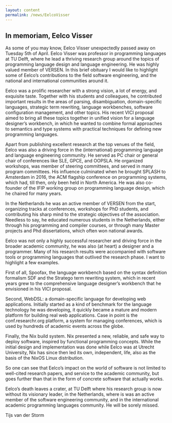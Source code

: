 ```yaml
---
layout: content
permalink: /news/EelcoVisser
---
```


## In memoriam, Eelco Visser


As some of you may know, Eelco Visser unexpectedly passed away on Tuesday 5th of April.
Eelco Visser was professor in programming languages at TU Delft, where he lead a thriving research group around the topics of programming language design and language engineering. He was highly valued member of VERSEN. In this brief obituary I would like to highlight some of Eelco’s contributions to the field software engineering, and the national and international communities around it.


Eelco was a prolific researcher with a strong vision, a lot of energy, and exquisite taste. Together with his students and colleagues, he contributed important results in the areas of parsing, disambiguation, domain-specific languages, strategic term rewriting, language workbenches, software configuration management, and other topics. His recent VICI proposal aimed to bring all these topics together in unified vision for a language designer’s workbench, in which he wanted to combine formal approaches to semantics and type systems with practical techniques for defining new programming languages. 


Apart from publishing excellent research at the top venues of the field, Eelco was also a driving force in the (international) programming language and language engineering community. He served as PC chair or general chair of conferences like SLE, GPCE, and OOPSLA. He organized workshops, was member of steering committees, and served in many program committees. His influence culminated when he brought SPLASH to Amsterdam in 2016, the ACM flagship conference on programming systems, which had, till then, only been held in North America. He was also co-founder of the IFIP working group on programming language design, which he chaired for many years. 


In the Netherlands he was an active member of VERSEN from the start, organizing tracks at conferences, workshops for PhD students, and contributing his sharp mind to the strategic objectives of the association. Needless to say, he educated numerous students in the Netherlands, either through his programming and compiler courses, or through many Master projects and Phd dissertations, which often won national awards.


Eelco was not only a highly successful researcher and driving force in the broader academic community, he was also (at heart) a designer and a programmer. Many of his research results were accompanied with software tools or programming languages that outlived the research phase. I want to highlight a few examples.


First of all, Spoofax, the language workbench based on the syntax definition formalism SDF and the Stratego term rewriting system, which in recent years grew to the comprehensive language designer’s workbench that he envisioned in his VICI proposal.


Second, WebDSL: a domain-specific language for developing web applications. Initially started as a kind of benchmark for the language technology he was developing, it quickly became a mature and modern platform for building real web applications. Case in point is the conf.researchr.org platform, a system for managing conferences, which is used by hundreds of academic events across the globe.


Finally, the Nix build system. Nix presented a new, reliable, and safe way to deploy software, inspired by functional programming concepts. While the initial design and implementation was done while Eelco was at Utrecht University, Nix has since then led its own, independent, life, also as the basis of the NixOS Linux distribution.


So one can see that Eelco’s impact on the world of software is not limited to well-cited research papers, and service to the academic community, but goes further than that in the form of concrete software that actually works. 


Eelco’s death leaves a crater, at TU Delft where his research group is now without its visionary leader, in the Netherlands, where is was an active member of the software engineering community, and in the international academic programming languages community. He will be sorely missed.

Tijs van der Storm
